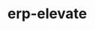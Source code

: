 # erp-elevate
<!-- 

    ?controle de patrimonio
        em cima da tabela mostrar um indicador de quantidade, valor e mais alguma coisa do tipo
        ?tabela de registros de equipamentos
        ?movimentações de equipamentos
            se um equipamento estiver em uma saida nao finalizada nao pode dar uma nova saida nele

    ? Cotrole de trabalhos
        !sera a forma de manter as entradas
        ? tabela de controle de trabalhos ativos
            podendo ser (social medias)/ freelas/ videos (tipo do projeto)
            valor do projeto / nome / ativo / dataconclusao / datarecebimento
            ? tabela de tipo de projeto
    
    ? Controle financeiro
        tera dois tipos, etradas e saidas
        entradas serao obrigatoriamente relacionadas a um trabalho, saidas nao

        ! tabela com registros
        ! tela com dashboard
 -->